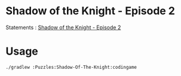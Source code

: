 # Shadow of the Knight - Episode 2

Statements : [Shadow of the Knight - Episode 2](https://www.codingame.com/training/expert/shadows-of-the-knight-episode-2)

# Usage

```Bash
./gradlew :Puzzles:Shadow-Of-The-Knight:codingame
```
